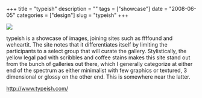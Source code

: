 +++
title = "typeish"
description = ""
tags = ["showcase"]
date = "2008-06-05"
categories = ["design"]
slug = "typeish"
+++


 

  <div id="screens-thumbs" class="clearfix">
    <div class="txt-center" id="design-submission"><a href="http://www.typeish.com/"><img id='bluga-thumbnail-1298' class='bluga-thumbnail large' src='/media/bluga/
wt48481d1c50c6b_0.jpg'/></a></div>  
  </div>   
<p>typeish is a showcase of images, joining sites such as ffffound and weheartit. The site notes that it differentiates itself by limiting the participants to a select group that will curate the gallery. Stylistically, the yellow legal pad with scribbles and coffee stains makes this site stand out from the bunch of galleries out there, which I generally categorize at either end of the spectrum as either minimalist with few graphics or textured, 3 dimensional or glossy on the other end. This is somewhere near the latter.</p>
<p><a href="http://www.typeish.com/">http://www.typeish.com/</a></p>




